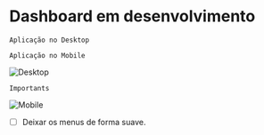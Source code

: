 # Dashboard em desenvolvimento

` Aplicação no Desktop `


` Aplicação no Mobile `

![ Desktop ](desktop.png) 

` Importants `

![ Mobile ](mobile.png)

- [ ] Deixar os menus de forma suave.
